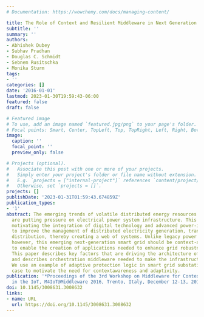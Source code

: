```yaml
---
# Documentation: https://wowchemy.com/docs/managing-content/

title: The Role of Context and Resilient Middleware in Next Generation Smart Grids
subtitle: ''
summary: ''
authors:
- Abhishek Dubey
- Subhav Pradhan
- Douglas C. Schmidt
- Sebnem Rusitschka
- Monika Sturm
tags:
- ''
categories: []
date: '2016-01-01'
lastmod: 2023-01-30T19:59:43-06:00
featured: false
draft: false

# Featured image
# To use, add an image named `featured.jpg/png` to your page's folder.
# Focal points: Smart, Center, TopLeft, Top, TopRight, Left, Right, BottomLeft, Bottom, BottomRight.
image:
  caption: ''
  focal_point: ''
  preview_only: false

# Projects (optional).
#   Associate this post with one or more of your projects.
#   Simply enter your project's folder or file name without extension.
#   E.g. `projects = ["internal-project"]` references `content/project/deep-learning/index.md`.
#   Otherwise, set `projects = []`.
projects: []
publishDate: '2023-01-31T01:59:43.674859Z'
publication_types:
- '1'
abstract: The emerging trends of volatile distributed energy resources and micro-grids
  are putting pressure on electrical power system infrastructure. This pressure is
  motivating the integration of digital technology and advanced power-industry practices
  to improve the management of distributed electricity generation, transmission, and
  distribution, thereby creating a web of systems. Unlike legacy power system infrastructure,
  however, this emerging next-generation smart grid should be context-aware and adaptive
  to enable the creation of applications needed to enhance grid robustness and efficiency.
  This paper describes key factors that are driving the architecture of smart grids
  and describes orchestration middleware needed to make the infrastructure resilient.
  We use an example of adaptive protection logic in smart grid substations as a use
  case to motivate the need for contextawareness and adaptivity.
publication: '*Proceedings of the 3rd Workshop on Middleware for Context-Aware Applications
  in the IoT, M4IoT@Middleware 2016, Trento, Italy, December 12-13, 2016*'
doi: 10.1145/3008631.3008632
links:
- name: URL
  url: https://doi.org/10.1145/3008631.3008632
---
```

